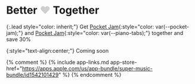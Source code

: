 <h1>
  <span style="color: var(--piano-tabs);">Better</span>
  <span style="opacity: 0.2;">&hearts;</span>
  <span style="color: var(--pocket-jam);">Together</span>
</h1>

{:.lead style="color: inherit;"}
Get [Pocket Jam](/pocket-jam){:style="color: var(--pocket-jam);"} and [Pocket Jam](/piano-tabs){:style="color: var(--piano-tabs);"} together and save 30%

{:style="text-align:center;"}
Coming soon

{% comment %}
{% include app-links.md
app-store-href="https://apps.apple.com/us/app-bundle/super-music-bundle/id1542101429"
%}
{% endcomment %}
